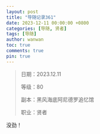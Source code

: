 ```yaml
---
layout: post
title: "导随记录361"
date: 2023-12-11 00:00:00 +0800
categories: [导随, 贤者]
tags: [导随]
author: wanwan
toc: true
comments: true
pin: true
---
```

> 日期：2023.12.11
>
> 等级：80
>
> 副本：黑风海底阿尼德罗追忆馆
>
> 职业：贤者

没劲！